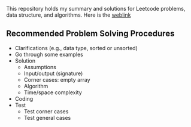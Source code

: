 This repository holds my summary and solutions for Leetcode problems, data structure, and algorithms. Here is the [weblink](https://rogerluo-code.github.io/coding-practice/)

## Recommended Problem Solving Procedures
* Clarifications (e.g., data type, sorted or unsorted)
* Go through some examples
* Solution
    - Assumptions
    - Input/output (signature)
    - Corner cases: empty array
    - Algorithm
    - Time/space complexity
* Coding
* Test
    - Test corner cases
    - Test general cases